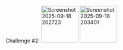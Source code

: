 
Challenge #2:
<img width="100" height="100" alt="Screenshot 2025-09-18 202723" src="https://github.com/user-attachments/assets/69473e7c-682c-41d8-ae99-f9e9700556ee" />
<img width="100" height="100" alt="Screenshot 2025-09-18 203401" src="https://github.com/user-attachments/assets/a88f645e-7c2a-4f7c-876d-355decc98ab4" />
